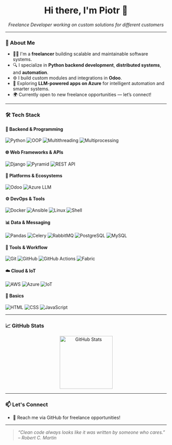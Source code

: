 <h1 align="center">Hi there, I'm Piotr 👋</h1>

<p align="center">
  <em>Freelance Developer working on custom solutions for different customers</em>  
</p>

---

### 💼 About Me

- 🧑‍💻 I'm a **freelancer** building scalable and maintainable software systems.
- 🔍 I specialize in **Python backend development**, **distributed systems**, and **automation**.
- ⚙️ I build custom modules and integrations in **Odoo**.
- 🤖 Exploring **LLM-powered apps on Azure** for intelligent automation and smarter systems.
- 🌍 Currently open to new freelance opportunities — let’s connect!

---

### 🛠️ Tech Stack

#### 🐍 Backend & Programming
![Python](https://img.shields.io/badge/Python-3776AB?style=flat-square&logo=python&logoColor=white)
![OOP](https://img.shields.io/badge/OOP-Concepts-blue?style=flat-square)
![Multithreading](https://img.shields.io/badge/Multi--Threading-Enabled-blue?style=flat-square)
![Multiprocessing](https://img.shields.io/badge/Multiprocessing-Parallel--Tasks-lightgrey?style=flat-square)

#### 🌐 Web Frameworks & APIs
![Django](https://img.shields.io/badge/Django-092E20?style=flat-square&logo=django&logoColor=white)
![Pyramid](https://img.shields.io/badge/Pyramid-Framework-005571?style=flat-square)
![REST API](https://img.shields.io/badge/REST-API-green?style=flat-square)

#### 🧩 Platforms & Ecosystems
![Odoo](https://img.shields.io/badge/Odoo-Apps%20%26%20Modules-875A7B?style=flat-square&logo=odoo&logoColor=white)
![Azure LLM](https://img.shields.io/badge/Azure-LLM--Apps-0078D4?style=flat-square&logo=microsoft-azure&logoColor=white)

#### ⚙️ DevOps & Tools
![Docker](https://img.shields.io/badge/Docker-2496ED?style=flat-square&logo=docker&logoColor=white)
![Ansible](https://img.shields.io/badge/Ansible-EE0000?style=flat-square&logo=ansible&logoColor=white)
![Linux](https://img.shields.io/badge/Linux-FCC624?style=flat-square&logo=linux&logoColor=black)
![Shell](https://img.shields.io/badge/Shell-Scripting-lightgrey?style=flat-square)

#### 📊 Data & Messaging
![Pandas](https://img.shields.io/badge/Pandas-150458?style=flat-square&logo=pandas&logoColor=white)
![Celery](https://img.shields.io/badge/Celery-Task%20Queue-78C257?style=flat-square)
![RabbitMQ](https://img.shields.io/badge/RabbitMQ-FF6600?style=flat-square&logo=rabbitmq&logoColor=white)
![PostgreSQL](https://img.shields.io/badge/PostgreSQL-336791?style=flat-square&logo=postgresql&logoColor=white)
![MySQL](https://img.shields.io/badge/MySQL-00758F?style=flat-square&logo=mysql&logoColor=white)

#### 🧰 Tools & Workflow
![Git](https://img.shields.io/badge/Git-F05032?style=flat-square&logo=git&logoColor=white)
![GitHub](https://img.shields.io/badge/GitHub-181717?style=flat-square&logo=github&logoColor=white)
![GitHub Actions](https://img.shields.io/badge/GitHub%20Actions-Automation-2088FF?style=flat-square&logo=github-actions&logoColor=white)
![Fabric](https://img.shields.io/badge/Fabric-Automation-464646?style=flat-square)

#### ☁️ Cloud & IoT
![AWS](https://img.shields.io/badge/AWS-Basics-232F3E?style=flat-square&logo=amazon-aws&logoColor=white)
![Azure](https://img.shields.io/badge/Azure-Basics-0078D4?style=flat-square&logo=microsoft-azure&logoColor=white)
![IoT](https://img.shields.io/badge/IoT-Devices-ffbb00?style=flat-square)

#### 🌱 Basics
![HTML](https://img.shields.io/badge/HTML-E34F26?style=flat-square&logo=html5&logoColor=white)
![CSS](https://img.shields.io/badge/CSS-1572B6?style=flat-square&logo=css3&logoColor=white)
![JavaScript](https://img.shields.io/badge/JavaScript-F7DF1E?style=flat-square&logo=javascript&logoColor=black)

---

### 📈 GitHub Stats

<p align="center">
  <img src="https://github-readme-stats.vercel.app/api?username=PiotrIw&show_icons=true&theme=tokyonight" alt="GitHub Stats" height="165">
</p>

---

### 📫 Let's Connect

- 💬 Reach me via GitHub for freelance opportunities!

---

> _“Clean code always looks like it was written by someone who cares.” – Robert C. Martin_

